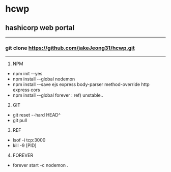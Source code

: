 # hcwp
## hashicorp web portal

--------------------------

### git clone https://github.com/jakeJeong31/hcwp.git

--------------------------

1. NPM
+ npm init --yes
+ npm install --global nodemon 
+ npm install --save ejs express body-parser method-override http express cors
+ npm install --global forever : ref) unstable..

2. GIT
+ git reset --hard HEAD^
+ git pull

3. REF
+ lsof -i tcp:3000
+ kill -9 [PID]

4. FOREVER
+ forever start -c nodemon .
